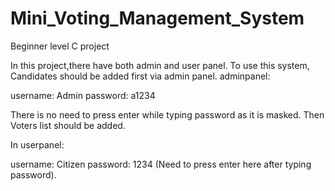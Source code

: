 # Mini_Voting_Management_System
Beginner level C project

In this project,there have both admin and user panel. To use this system, Candidates should be added first via admin panel.
adminpanel:

username: Admin
password: a1234

There is no need to press enter while typing password as it is masked. Then Voters list should be added.

In userpanel:

username: Citizen
password: 1234 (Need to press enter here after typing password).
